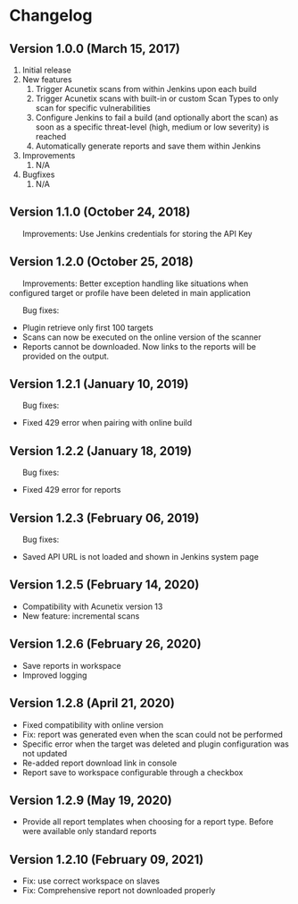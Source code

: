 #  Changelog

##  Version 1.0.0 (March 15, 2017)

1.  Initial release
2.  New features
    1.  Trigger Acunetix scans from within Jenkins upon each build
    2.  Trigger Acunetix scans with built-in or custom Scan Types to
        only scan for specific vulnerabilities
    3.  Configure Jenkins to fail a build (and optionally abort the
        scan) as soon as a specific threat-level (high, medium or low
        severity) is reached
    4.  Automatically generate reports and save them within Jenkins
3.  Improvements
    1.  N/A
4.  Bugfixes
    1.  N/A

##  Version 1.1.0 (October 24, 2018)

      Improvements: Use Jenkins credentials for storing the API Key

##  Version 1.2.0 (October 25, 2018)

      Improvements: Better exception handling like situations when
configured target or profile have been deleted in main application

      Bug fixes:

 -   Plugin retrieve only first 100 targets
 -   Scans can now be executed on the online version of the scanner
 -   Reports cannot be downloaded. Now links to the reports will be
        provided on the output.  

##  Version 1.2.1 (January 10, 2019)

      Bug fixes:

 -   Fixed 429 error when pairing with online build

##  Version 1.2.2 (January 18, 2019)

      Bug fixes:

 -   Fixed 429 error for reports

##  Version 1.2.3 (February 06, 2019)

      Bug fixes:

 -   Saved API URL is not loaded and shown in Jenkins system page

##  Version 1.2.5 (February 14, 2020)

  -   Compatibility with Acunetix version 13
  -   New feature: incremental scans

##  Version 1.2.6 (February 26, 2020)

  -   Save reports in workspace
  -   Improved logging
  
##  Version 1.2.8 (April 21, 2020)

  -   Fixed compatibility with online version
  -   Fix: report was generated even when the scan could not be performed 
  -   Specific error when the target was deleted and plugin configuration was not updated
  -   Re-added report download link in console
  -   Report save to workspace configurable through a checkbox

##  Version 1.2.9 (May 19, 2020)  

  -   Provide all report templates when choosing for a report type. Before were available only standard reports

##  Version 1.2.10 (February 09, 2021)  

  -   Fix: use correct workspace on slaves
  -   Fix: Comprehensive report not downloaded properly
